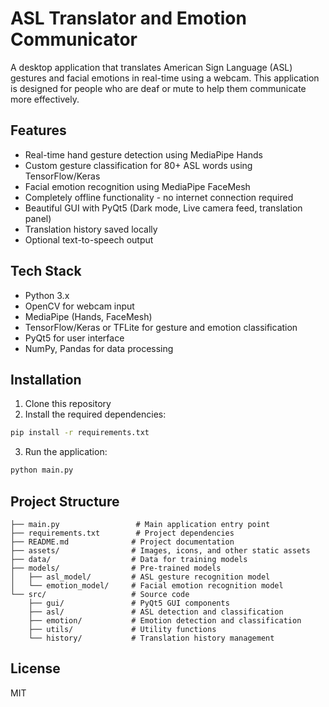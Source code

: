 # ASL Translator and Emotion Communicator

A desktop application that translates American Sign Language (ASL) gestures and facial emotions in real-time using a webcam. This application is designed for people who are deaf or mute to help them communicate more effectively.

## Features

- Real-time hand gesture detection using MediaPipe Hands
- Custom gesture classification for 80+ ASL words using TensorFlow/Keras
- Facial emotion recognition using MediaPipe FaceMesh
- Completely offline functionality - no internet connection required
- Beautiful GUI with PyQt5 (Dark mode, Live camera feed, translation panel)
- Translation history saved locally
- Optional text-to-speech output

## Tech Stack

- Python 3.x
- OpenCV for webcam input
- MediaPipe (Hands, FaceMesh)
- TensorFlow/Keras or TFLite for gesture and emotion classification
- PyQt5 for user interface
- NumPy, Pandas for data processing

## Installation

1. Clone this repository
2. Install the required dependencies:

```bash
pip install -r requirements.txt
```

3. Run the application:

```bash
python main.py
```

## Project Structure

```
├── main.py                 # Main application entry point
├── requirements.txt        # Project dependencies
├── README.md              # Project documentation
├── assets/                # Images, icons, and other static assets
├── data/                  # Data for training models
├── models/                # Pre-trained models
│   ├── asl_model/         # ASL gesture recognition model
│   └── emotion_model/     # Facial emotion recognition model
└── src/                   # Source code
    ├── gui/               # PyQt5 GUI components
    ├── asl/               # ASL detection and classification
    ├── emotion/           # Emotion detection and classification
    ├── utils/             # Utility functions
    └── history/           # Translation history management
```

## License

MIT